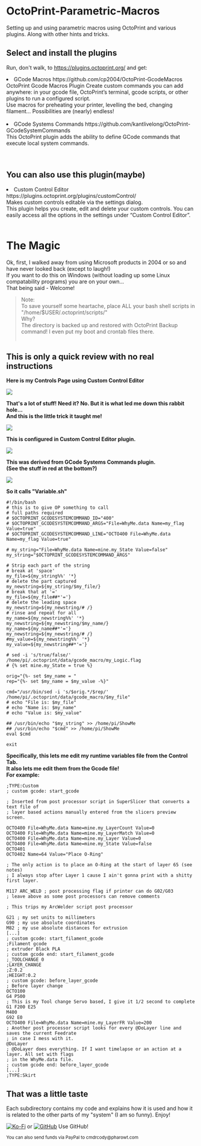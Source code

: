 # OctoPrint-Parametric-Macros #
Setting up and using parametric macros using OctoPrint and various plugins.
  Along with other hints and tricks.

## Select and install the plugins ##
Run, don't walk, to https://plugins.octoprint.org/
and get:<br>
<li>
  GCode Macros https://github.com/cp2004/OctoPrint-GcodeMacros<br>
  OctoPrint Gcode Macros Plugin
    Create custom commands you can add anywhere: in your gcode file, OctoPrint’s terminal, gcode scripts, or other plugins to run a configured script.<br>
    Use macros for preheating your printer, levelling the bed, changing filament… Possibilities are (nearly) endless!<br><br>
</li>
<li>
  GCode Systems Commands https://github.com/kantlivelong/OctoPrint-GCodeSystemCommands<br>
    This OctoPrint plugin adds the ability to define GCode commands that execute local system commands.<br><br>
    </li><br>

## You can also use this plugin(maybe) ##
<li>
  Custom Control Editor https://plugins.octoprint.org/plugins/customControl/<br>
    Makes custom controls editable via the settings dialog.<br>
    This plugin helps you create, edit and delete your custom controls. You can easily access all the options in the settings under “Custom Control Editor”.<br>
</li><br>

# The Magic #
Ok, first, I walked away from using Microsoft products in 2004 or so and have never looked back (except to laugh!)<br>
If you want to do this on Windows (without loading up some Linux compatability programs) you are on your own...<br>
That being said - Welcome!<br>

> Note: <br> 
To save yourself some heartache, place ALL your bash shell scripts in "/home/$USER/.octoprint/scripts/"<br>
Why?<br>
The directory is backed up and restored with OctoPrint Backup command! I even put my boot and crontab files there.<br><br>

## This is only a quick review with no real instructions

<b>Here is my Controls Page using Custom Control Editor</b>

![](./images/Controls.png)

<b>That's a lot of stuff! Need it? No. But it is what led me down this rabbit hole...<br>And this is the little trick it taught me!</b>

![](./images/ThatLittleBit.png)

<b>This is configured in Custom Control Editor plugin.</b>

![](./images/WhyMe.png)

<b>This was derived from GCode Systems Commands plugin.<br>(See the stuff in red at the bottom?)</b>

![](./images/GCodeSystem.png)

<b>So it calls "Variable.sh"</b>
```
#!/bin/bash
# this is to give OP something to call
# full paths required
# $OCTOPRINT_GCODESYSTEMCOMMAND_ID="400"
# $OCTOPRINT_GCODESYSTEMCOMMAND_ARGS="File=WhyMe.data Name=my_flag Value=true"
# $OCTOPRINT_GCODESYSTEMCOMMAND_LINE="OCTO400 File=WhyMe.data Name=my_flag Value=true"

# my_string="File=WhyMe.data Name=mine.my_State Value=false"
my_string="$OCTOPRINT_GCODESYSTEMCOMMAND_ARGS"

# Strip each part of the string
# break at 'space'
my_file=${my_string%%' '*}
# delete the part captured
my_newstring=${my_string/$my_file/}
# break that at '='
my_file=${my_file##*'='}
# delete the leading space
my_newstring=${my_newstring/# /}
# rinse and repeat for all
my_name=${my_newstring%%' '*}
my_newstring=${my_newstring/$my_name/}
my_name=${my_name##*'='}
my_newstring=${my_newstring/# /}
#my_value=${my_newstring%%' '*}
my_value=${my_newstring##*'='}

# sed -i 's/true/false/' /home/pi/.octoprint/data/gcode_macro/my_Logic.flag
# {% set mine.my_State = true %}

orig="{%- set $my_name = "
rep="{%- set $my_name = $my_value -%}"

cmd="/usr/bin/sed -i 's/$orig.*/$rep/' /home/pi/.octoprint/data/gcode_macro/$my_file"
# echo "File is: $my_file"
# echo "Name is: $my_name"
# echo "Value is: $my_value"

## /usr/bin/echo "$my_string" >> /home/pi/ShowMe
## /usr/bin/echo "$cmd" >> /home/pi/ShowMe
eval $cmd

exit
```
<b>Specifically, this lets me edit my runtime variables file from the Control Tab.<br>It also lets me edit them from the Gcode file!<br>For example:</b>
```
;TYPE:Custom
; custom gcode: start_gcode

; Inserted from post processor script in SuperSlicer that converts a text file of
; layer based actions manually entered from the slicers preview screen.

OCTO400 File=WhyMe.data Name=mine.my_LayerCount Value=0
OCTO400 File=WhyMe.data Name=mine.my_LayerMatch Value=0
OCTO400 File=WhyMe.data Name=mine.my_Layer Value=0
OCTO400 File=WhyMe.data Name=mine.my_State Value=false
OCTO401
OCTO402 Name=64 Value="Place O-Ring"

; The only action is to place an O-Ring at the start of layer 65 (see notes)
; I always stop after Layer 1 cause I ain't gonna print with a shitty first layer.

M117 ARC_WELD ; post processing flag if printer can do G02/G03
; leave above as some post processors can remove comments

; This trips my ArcWelder script post processor

G21 ; my set units to millimeters
G90 ; my use absolute coordinates
M82 ; my use absolute distances for extrusion
[...]
; custom gcode: start_filament_gcode
;Filament gcode
; extruder Black PLA
; custom gcode end: start_filament_gcode
;_TOOLCHANGE 0
;LAYER_CHANGE
;Z:0.2
;HEIGHT:0.2
; custom gcode: before_layer_gcode
; Before layer change
OCTO100
G4 P500
; This is my Tool change Servo based, I give it 1/2 second to complete
G1 F200 E25
M400
G92 E0
OCTO400 File=WhyMe.data Name=mine.my_LayerFR Value=200
; Another post processor script looks for every @DoLayer line and saves the current Feedrate
; in case I mess with it.
@DoLayer
; @DoLayer does everything. If I want timelapse or an action at a layer. All set with flags
; in the WhyMe.data file.
; custom gcode end: before_layer_gcode
[...]
;TYPE:Skirt
```

## That was a little taste ##

Each subdirectory contains my code and explains how it is used and how it is related to the other parts of my "system" (I am so funny).
Enjoy!

[![Ko-Fi](./images/Ko-fi_Donate.png)](https://ko-fi.com/cmdrcody) or [![GitHub](./images/github-mark-small.png)](https://github.com/CmdrCody51/OctoPrint-Parametric-Macros) Use GitHub!

<small>You can also send funds via PayPal to cmdrcody&#64;pharowt&#46;com</small>

